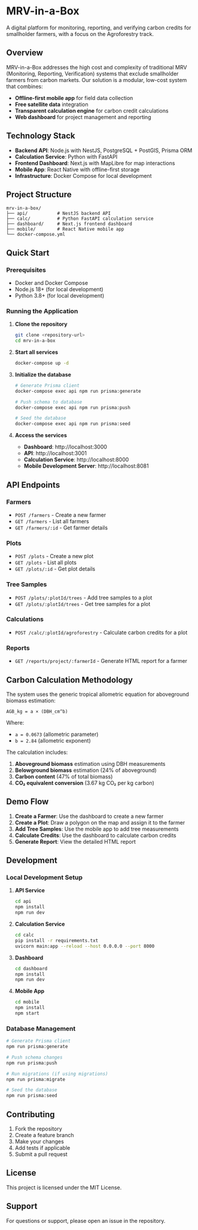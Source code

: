 # MRV-in-a-Box

A digital platform for monitoring, reporting, and verifying carbon credits for smallholder farmers, with a focus on the Agroforestry track.

## Overview

MRV-in-a-Box addresses the high cost and complexity of traditional MRV (Monitoring, Reporting, Verification) systems that exclude smallholder farmers from carbon markets. Our solution is a modular, low-cost system that combines:

- **Offline-first mobile app** for field data collection
- **Free satellite data** integration
- **Transparent calculation engine** for carbon credit calculations
- **Web dashboard** for project management and reporting

## Technology Stack

- **Backend API**: Node.js with NestJS, PostgreSQL + PostGIS, Prisma ORM
- **Calculation Service**: Python with FastAPI
- **Frontend Dashboard**: Next.js with MapLibre for map interactions
- **Mobile App**: React Native with offline-first storage
- **Infrastructure**: Docker Compose for local development

## Project Structure

```
mrv-in-a-box/
├── api/           # NestJS backend API
├── calc/          # Python FastAPI calculation service
├── dashboard/     # Next.js frontend dashboard
├── mobile/        # React Native mobile app
└── docker-compose.yml
```

## Quick Start

### Prerequisites

- Docker and Docker Compose
- Node.js 18+ (for local development)
- Python 3.8+ (for local development)

### Running the Application

1. **Clone the repository**
   ```bash
   git clone <repository-url>
   cd mrv-in-a-box
   ```

2. **Start all services**
   ```bash
   docker-compose up -d
   ```

3. **Initialize the database**
   ```bash
   # Generate Prisma client
   docker-compose exec api npm run prisma:generate
   
   # Push schema to database
   docker-compose exec api npm run prisma:push
   
   # Seed the database
   docker-compose exec api npm run prisma:seed
   ```

4. **Access the services**
   - **Dashboard**: http://localhost:3000
   - **API**: http://localhost:3001
   - **Calculation Service**: http://localhost:8000
   - **Mobile Development Server**: http://localhost:8081

## API Endpoints

### Farmers
- `POST /farmers` - Create a new farmer
- `GET /farmers` - List all farmers
- `GET /farmers/:id` - Get farmer details

### Plots
- `POST /plots` - Create a new plot
- `GET /plots` - List all plots
- `GET /plots/:id` - Get plot details

### Tree Samples
- `POST /plots/:plotId/trees` - Add tree samples to a plot
- `GET /plots/:plotId/trees` - Get tree samples for a plot

### Calculations
- `POST /calc/:plotId/agroforestry` - Calculate carbon credits for a plot

### Reports
- `GET /reports/project/:farmerId` - Generate HTML report for a farmer

## Carbon Calculation Methodology

The system uses the generic tropical allometric equation for aboveground biomass estimation:

```
AGB_kg = a × (DBH_cm^b)
```

Where:
- `a = 0.0673` (allometric parameter)
- `b = 2.84` (allometric exponent)

The calculation includes:
1. **Aboveground biomass** estimation using DBH measurements
2. **Belowground biomass** estimation (24% of aboveground)
3. **Carbon content** (47% of total biomass)
4. **CO₂ equivalent conversion** (3.67 kg CO₂ per kg carbon)

## Demo Flow

1. **Create a Farmer**: Use the dashboard to create a new farmer
2. **Create a Plot**: Draw a polygon on the map and assign it to the farmer
3. **Add Tree Samples**: Use the mobile app to add tree measurements
4. **Calculate Credits**: Use the dashboard to calculate carbon credits
5. **Generate Report**: View the detailed HTML report

## Development

### Local Development Setup

1. **API Service**
   ```bash
   cd api
   npm install
   npm run dev
   ```

2. **Calculation Service**
   ```bash
   cd calc
   pip install -r requirements.txt
   uvicorn main:app --reload --host 0.0.0.0 --port 8000
   ```

3. **Dashboard**
   ```bash
   cd dashboard
   npm install
   npm run dev
   ```

4. **Mobile App**
   ```bash
   cd mobile
   npm install
   npm start
   ```

### Database Management

```bash
# Generate Prisma client
npm run prisma:generate

# Push schema changes
npm run prisma:push

# Run migrations (if using migrations)
npm run prisma:migrate

# Seed the database
npm run prisma:seed
```

## Contributing

1. Fork the repository
2. Create a feature branch
3. Make your changes
4. Add tests if applicable
5. Submit a pull request

## License

This project is licensed under the MIT License.

## Support

For questions or support, please open an issue in the repository.

